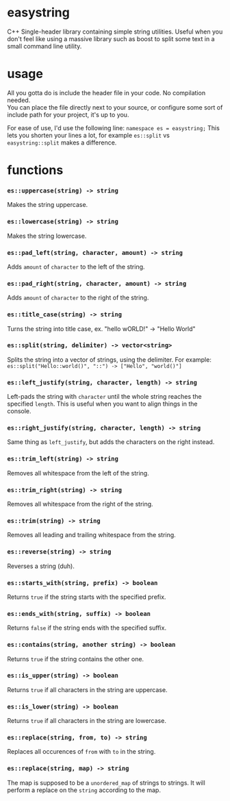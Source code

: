 
# easystring
C++ Single-header library containing simple string utilities.
Useful when you don't feel like using a massive library such as boost to split some text in a small command line utility.

# usage
All you gotta do is include the header file in your code. No compilation needed.  
You can place the file directly next to your source, or configure some sort of include path for your project, it's up to you.

For ease of use, I'd use the following line:
`namespace es = easystring;`
This lets you shorten your lines a lot, for example `es::split` vs `easystring::split` makes a difference.

# functions

### `es::uppercase(string) -> string`
Makes the string uppercase.

### `es::lowercase(string) -> string`
Makes the string lowercase.

### `es::pad_left(string, character, amount) -> string`
Adds `amount` of `character` to the left of the string.

### `es::pad_right(string, character, amount) -> string`
Adds `amount` of `character` to the right of the string.

### `es::title_case(string) -> string`
Turns the string into title case, ex. "hello wORLD!" -> "Hello World"

### `es::split(string, delimiter) -> vector<string>`
Splits the string into a vector of strings, using the delimiter.
For example:
`es::split("Hello::world()", "::") -> ["Hello", "world()"]`

### `es::left_justify(string, character, length) -> string`
Left-pads the string with `character` until the whole string reaches the specified `length`.
This is useful when you want to align things in the console.

### `es::right_justify(string, character, length) -> string`
Same thing as `left_justify`, but adds the characters on the right instead.

### `es::trim_left(string) -> string`
Removes all whitespace from the left of the string.

### `es::trim_right(string) -> string`
Removes all whitespace from the right of the string.

### `es::trim(string) -> string`
Removes all leading and trailing whitespace from the string.

### `es::reverse(string) -> string`
Reverses a string (duh).

### `es::starts_with(string, prefix) -> boolean`
Returns `true` if the string starts with the specified prefix.

### `es::ends_with(string, suffix) -> boolean`
Returns `false` if the string ends with the specified suffix.

### `es::contains(string, another string) -> boolean`
Returns `true` if the string contains the other one.

### `es::is_upper(string) -> boolean`
Returns `true` if all characters in the string are uppercase.

### `es::is_lower(string) -> boolean`
Returns `true` if all characters in the string are lowercase.

### `es::replace(string, from, to) -> string`
Replaces all occurences of `from` with `to` in the string.
### `es::replace(string, map) -> string`
The map is supposed to be a `unordered_map` of strings to strings.
It will perform a replace on the `string` according to the map.